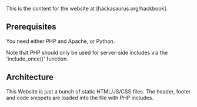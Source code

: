 This is the content for the website at [hackasaurus.org/hackbook].

## Prerequisites

You need either PHP and Apache, or Python.

Note that PHP should only be used for server-side includes via the 'include_once()' function.

## Architecture

This Website is just a bunch of static HTML/JS/CSS files. The header, footer and code snippets are loaded into the file with PHP includes.